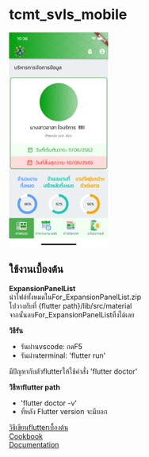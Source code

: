 # tcmt_svls_mobile

<img src="https://github.com/oldevill14/tcmt_svls_mobile/blob/master/sample.png" alt="alt text" width="200" />

## ใช้งานเบื้องต้น

**ExpansionPanelList**  
นำไฟล์ทั้งหมดในFor_ExpansionPanelList.zip  
ไปวางทับที่ {flutter path}/lib/src/material  
จากนั้นลบFor_ExpansionPanelListทิ้งได้เลย

**วิธีรัน**  
- รันผ่านvscode: กดF5
- รันผ่านterminal: 'flutter run' 

มีปัญหากับตัวflutterให้ใช้คำสั่ง 'flutter doctor'

**วิธีหาflutter path**  
- 'flutter doctor -v'
- ที่หลัง Flutter version จะมีบอก

[วิธีเขียนflutterเบื้องต้น](https://flutter.dev/docs/get-started/codelab)  
[Cookbook](https://flutter.dev/docs/cookbook)  
[Documentation](https://flutter.dev/docs)
